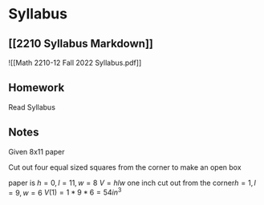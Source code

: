 # Syllabus 
## [[2210 Syllabus Markdown]]

![[Math 2210-12 Fall 2022 Syllabus.pdf]]






## Homework
Read Syllabus


## Notes
Given 8x11 paper

Cut out four equal sized squares from the corner to make an open box

paper is $h=0, l=11, w=8$
$V=hlw$
one inch cut out from the corner$h=1, l=9, w=6$
$V(1)=1*9*6=54in^3$
